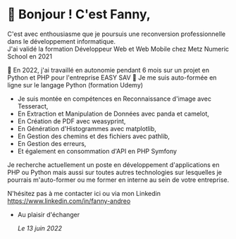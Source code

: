  # 👋 Bonjour ! C'est Fanny,

C'est avec enthousiasme que je poursuis une reconversion professionnelle dans le développement informatique.  
J'ai validé la formation Développeur Web et Web Mobile chez Metz Numeric School en 2021

🌱 En 2022, j'ai travaillé en autonomie pendant 6 mois sur un projet en Python et PHP pour l'entreprise EASY SAV
💞️ Je me suis auto-formée en ligne sur le langage Python (formation Udemy)
- Je suis montée en compétences en Reconnaissance d'image avec Tesseract,
- En Extraction et Manipulation de Données avec panda et camelot,
- En Création de PDF avec weasyprint,
- En Génération d'Histogrammes avec matplotlib,
- En Gestion des chemins et des fichiers avec pathlib,
- En Gestion des erreurs,
- Et également en consommation d'API en PHP Symfony

Je recherche actuellement un poste en développement d'applications en PHP ou Python
mais aussi sur toutes autres technologies sur lesquelles je pourrais m'auto-former 
ou me former en interne au sein de votre entreprise.

N'hésitez pas à me contacter ici ou via mon Linkedin https://www.linkedin.com/in/fanny-andreo

- Au plaisir d'échanger

  <i>Le 13 juin 2022</i>



